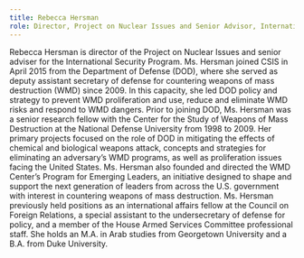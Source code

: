 ```yaml
---
title: Rebecca Hersman
role: Director, Project on Nuclear Issues and Senior Advisor, International Security Program
---
```


Rebecca Hersman is director of the Project on Nuclear Issues and senior adviser for the International Security Program. Ms. Hersman joined CSIS in April 2015 from the Department of Defense (DOD), where she served as deputy assistant secretary of defense for countering weapons of mass destruction (WMD) since 2009. In this capacity, she led DOD policy and strategy to prevent WMD proliferation and use, reduce and eliminate WMD risks and respond to WMD dangers. Prior to joining DOD, Ms. Hersman was a senior research fellow with the Center for the Study of Weapons of Mass Destruction at the National Defense University from 1998 to 2009. Her primary projects focused on the role of DOD in mitigating the effects of chemical and biological weapons attack, concepts and strategies for eliminating an adversary’s WMD programs, as well as proliferation issues facing the United States. Ms. Hersman also founded and directed the WMD Center’s Program for Emerging Leaders, an initiative designed to shape and support the next generation of leaders from across the U.S. government with interest in countering weapons of mass destruction. Ms. Hersman previously held positions as an international affairs fellow at the Council on Foreign Relations, a special assistant to the undersecretary of defense for policy, and a member of the House Armed Services Committee professional staff. She holds an M.A. in Arab studies from Georgetown University and a B.A. from Duke University.

